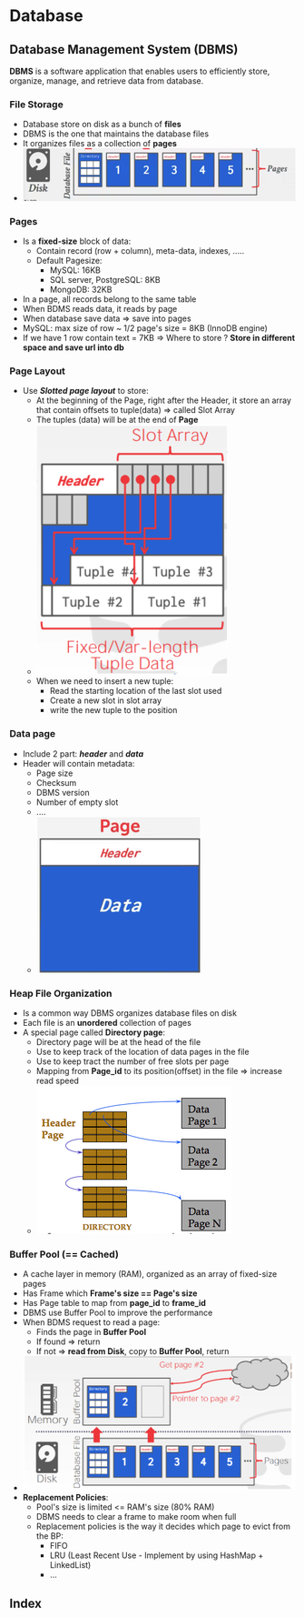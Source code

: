 # Database

## Database Management System (DBMS)

**DBMS** is a software application that enables users to efficiently store, organize, manage, and retrieve data from database.

### File Storage

- Database store on disk as a bunch of **files**
- DBMS is the one that maintains the database files
- It organizes files as a collection of **pages**
- ![Database File](content/DatabaseFile.png)
  
### Pages

- Is a **fixed-size** block of data:
  - Contain record (row + column), meta-data, indexes, .....
  - Default Pagesize:
    - MySQL: 16KB
    - SQL server, PostgreSQL: 8KB
    - MongoDB: 32KB
- In a page, all records belong to the same table
- When BDMS reads data, it reads by page
- When database save data => save into pages
- MySQL: max size of row ~ 1/2 page's size = 8KB (InnoDB engine)
- If we have 1 row contain text = 7KB => Where to store ? **Store in different space and save url into db**

### Page Layout

- Use ***Slotted page layout*** to store:
  - At the beginning of the Page, right after the Header, it store an array that contain offsets to tuple(data) => called Slot Array
  - The tuples (data) will be at the end of **Page**
  - ![Page Layout](content/PageLayout.png)
  - When we need to insert a new tuple:
    - Read the starting location of the last slot used
    - Create a new slot in slot array
    - write the new tuple to the position

### Data page

- Include 2 part: ***header*** and ***data***
- Header will contain metadata:
  - Page size
  - Checksum
  - DBMS version
  - Number of empty slot
  - ....
  - ![Data Page](content/DataPage.png)

### Heap File Organization

- Is a common way DBMS organizes database files on disk
- Each file is an **unordered** collection of pages
- A special page called **Directory page**:
  - Directory page will be at the head of the file
  - Use to keep track of the location of data pages in the file
  - Use to keep tract the number of free slots per page
  - Mapping from **Page_id** to its position(offset) in the file => increase read speed
  - ![HeapDirectoryPage](content/HeapDirectoryPage.png)

### Buffer Pool (== Cached)

- A cache layer in memory (RAM), organized as an array of fixed-size pages
- Has Frame which **Frame's size == Page's size**
- Has Page table to map from **page_id** to **frame_id**
- DBMS use Buffer Pool to improve the performance
- When BDMS request to read a page:
  - Finds the page in **Buffer Pool**
  - If found => return
  - If not => **read from Disk**, copy to **Buffer Pool**, return
- ![Buffer Pool](content/BufferPool.png)
- **Replacement Policies**:
  - Pool's size is limited <= RAM's size (80% RAM)
  - DBMS needs to clear a frame to make room when full
  - Replacement policies is the way it decides which page to evict from the BP:
    - FIFO
    - LRU (Least Recent Use - Implement by using HashMap + LinkedList)
    - ...

## Index
